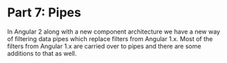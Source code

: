 # Part 7: Pipes #

In Angular 2 along with a new component architecture we have a new way of filtering data pipes which replace filters from Angular 1.x. Most of the filters from Angular 1.x are carried over to pipes and there are some additions to that as well.  


